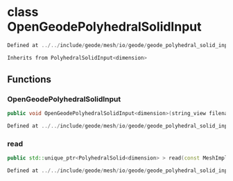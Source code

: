 # class OpenGeodePolyhedralSolidInput

```cpp
Defined at ../../include/geode/mesh/io/geode/geode_polyhedral_solid_input.h#32
```

```cpp
Inherits from PolyhedralSolidInput<dimension>
```



## Functions

### OpenGeodePolyhedralSolidInput

```cpp
public void OpenGeodePolyhedralSolidInput<dimension>(string_view filename)
```

```cpp
Defined at ../../include/geode/mesh/io/geode/geode_polyhedral_solid_input.h#32
```

### read

```cpp
public std::unique_ptr<PolyhedralSolid<dimension> > read(const MeshImpl & impl)
```

```cpp
Defined at ../../include/geode/mesh/io/geode/geode_polyhedral_solid_input.h#32
```



